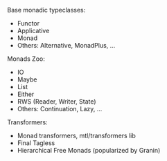 Base monadic typeclasses:
* Functor
* Applicative
* Monad
* Others: Alternative, MonadPlus, ...

Monads Zoo:
* IO
* Maybe
* List
* Either
* RWS (Reader, Writer, State)
* Others: Continuation, Lazy, ...

Transformers:
* Monad transformers, mtl/transformers lib
* Final Tagless
* Hierarchical Free Monads (popularized by Granin)
